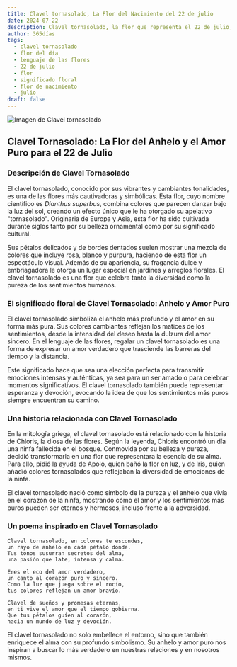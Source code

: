 ```yaml
---
title: Clavel tornasolado, La Flor del Nacimiento del 22 de julio
date: 2024-07-22
description: Clavel tornasolado, la flor que representa el 22 de julio, simboliza Anhelo y amor puro. Descubre su fascinante historia, significado en el lenguaje de las flores y una poesía que celebra su belleza.
author: 365días
tags:
  - clavel tornasolado
  - flor del día
  - lenguaje de las flores
  - 22 de julio
  - flor
  - significado floral
  - flor de nacimiento
  - julio
draft: false
---
```



![Imagen de Clavel tornasolado](https://cdn.pixabay.com/photo/2015/08/12/12/04/dianthus-885812_640.jpg#center)


## Clavel Tornasolado: La Flor del Anhelo y el Amor Puro para el 22 de Julio

### Descripción de Clavel Tornasolado

El clavel tornasolado, conocido por sus vibrantes y cambiantes tonalidades, es una de las flores más cautivadoras y simbólicas. Esta flor, cuyo nombre científico es _Dianthus superbus_, combina colores que parecen danzar bajo la luz del sol, creando un efecto único que le ha otorgado su apelativo "tornasolado". Originaria de Europa y Asia, esta flor ha sido cultivada durante siglos tanto por su belleza ornamental como por su significado cultural.

Sus pétalos delicados y de bordes dentados suelen mostrar una mezcla de colores que incluye rosa, blanco y púrpura, haciendo de esta flor un espectáculo visual. Además de su apariencia, su fragancia dulce y embriagadora le otorga un lugar especial en jardines y arreglos florales. El clavel tornasolado es una flor que celebra tanto la diversidad como la pureza de los sentimientos humanos.

### El significado floral de Clavel Tornasolado: Anhelo y Amor Puro

El clavel tornasolado simboliza el anhelo más profundo y el amor en su forma más pura. Sus colores cambiantes reflejan los matices de los sentimientos, desde la intensidad del deseo hasta la dulzura del amor sincero. En el lenguaje de las flores, regalar un clavel tornasolado es una forma de expresar un amor verdadero que trasciende las barreras del tiempo y la distancia.

Este significado hace que sea una elección perfecta para transmitir emociones intensas y auténticas, ya sea para un ser amado o para celebrar momentos significativos. El clavel tornasolado también puede representar esperanza y devoción, evocando la idea de que los sentimientos más puros siempre encuentran su camino.

### Una historia relacionada con Clavel Tornasolado

En la mitología griega, el clavel tornasolado está relacionado con la historia de Chloris, la diosa de las flores. Según la leyenda, Chloris encontró un día una ninfa fallecida en el bosque. Conmovida por su belleza y pureza, decidió transformarla en una flor que representara la esencia de su alma. Para ello, pidió la ayuda de Apolo, quien bañó la flor en luz, y de Iris, quien añadió colores tornasolados que reflejaban la diversidad de emociones de la ninfa.

El clavel tornasolado nació como símbolo de la pureza y el anhelo que vivía en el corazón de la ninfa, mostrando cómo el amor y los sentimientos más puros pueden ser eternos y hermosos, incluso frente a la adversidad.

### Un poema inspirado en Clavel Tornasolado

```
Clavel tornasolado, en colores te escondes,  
un rayo de anhelo en cada pétalo donde.  
Tus tonos susurran secretos del alma,  
una pasión que late, intensa y calma.  

Eres el eco del amor verdadero,  
un canto al corazón puro y sincero.  
Como la luz que juega sobre el rocío,  
tus colores reflejan un amor bravío.  

Clavel de sueños y promesas eternas,  
en ti vive el amor que el tiempo gobierna.  
Que tus pétalos guíen al corazón,  
hacia un mundo de luz y devoción.  
```

El clavel tornasolado no solo embellece el entorno, sino que también enriquece el alma con su profundo simbolismo. Su anhelo y amor puro nos inspiran a buscar lo más verdadero en nuestras relaciones y en nosotros mismos.

